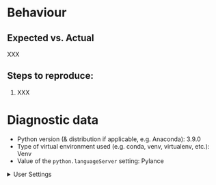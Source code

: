 <!-- Please fill in all XXX markers -->

# Behaviour

## Expected vs. Actual

XXX

## Steps to reproduce:

1. XXX

<!--
**After** creating the issue on GitHub, you can add screenshots and GIFs of what is happening. Consider tools like https://www.cockos.com/licecap/, https://github.com/phw/peek or https://www.screentogif.com/ for GIF creation.
-->

<!-- **NOTE**: Everything below is auto-generated; no editing required. -->

# Diagnostic data

-   Python version (& distribution if applicable, e.g. Anaconda): 3.9.0
-   Type of virtual environment used (e.g. conda, venv, virtualenv, etc.): Venv
-   Value of the `python.languageServer` setting: Pylance

<details>

<summary>User Settings</summary>

<p>

```

experiments
• enabled: true
• optInto: []
• optOutFrom: []

insidersChannel: "off"

venvPath: "<placeholder>"

```

</p>
</details>
